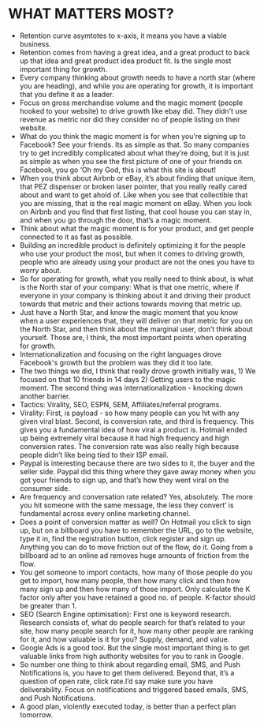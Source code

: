 # WHAT MATTERS MOST?
- Retention curve asymtotes to x-axis, it means you have a viable business.
- Retention comes from having a great idea, and a great product to back up that idea and great product idea product fit. Is the single most important thing for growth.
- Every company thinking about growth needs to have a north star (where you are heading), and while you are operating for growth, it is important that you define it as a leader.
- Focus on gross merchandise volume and the magic moment (people hooked to your website) to drive growth like ebay did. They didn't use revenue as metric nor did they consider no of people listing on their website.
- What do you think the magic moment is for when you’re signing up to Facebook? See your friends. Its as simple as that. So many companies try to get incredibly complicated about what they’re doing, but it is just as simple as when you see the first picture of one of your friends on Facebook, you go ‘Oh my God, this is what this site is about!
- When you think about Airbnb or eBay, it’s about finding that unique item, that PEZ dispenser or broken laser pointer, that you really really cared about and want to get ahold of. Like when you see that collectible that you are missing, that is the real magic moment on eBay. When you look on Airbnb and you find that first listing, that cool house you can stay in, and when you go through the door, that’s a magic moment.
- Think about what the magic moment is for your product, and get people connected to it as fast as possible.
- Building an incredible product is definitely optimizing it for the people who use your product the most, but when it comes to driving growth, people who are already using your product are not the ones you have to worry about.
- So for operating for growth, what you really need to think about, is what is the North star of your company: What is that one metric, where if everyone in your company is thinking about it and driving their product towards that metric and their actions towards moving that metric up.
- Just have a North Star, and know the magic moment that you know when a user experiences that, they will deliver on that metric for you on the North Star, and then think about the marginal user, don’t think about yourself. Those are, I think, the most important points when operating for growth.
- Internationalization and focusing on the right languages drove Facebook's growth but the problem was they did it too late. 
-  The two things we did, I think that really drove growth initially was, 1) We focused on that 10 friends in 14 days 2) Getting users to the magic moment. The second thing was internationalization - knocking down another barrier.
- Tactics: Virality, SEO, ESPN, SEM, Affiliates/referral programs.
- Virality:  First, is payload - so how many people can you hit with any given viral blast. Second, is conversion rate, and third is frequency. This gives you a fundamental idea of how viral a product is. Hotmail ended up being extremely viral because it had high frequency and high conversion rates. The conversion rate was also really high because people didn’t like being tied to their ISP email.
- Paypal is interesting because there are two sides to it, the buyer and the seller side. Paypal did this thing where they gave away money when you got your friends to sign up, and that’s how they went viral on the consumer side.
- Are frequency and conversation rate related? Yes, absolutely. The more you hit someone with the same message, the less they convert’ is fundamental across every online marketing channel.
- Does a point of conversion matter as well? On Hotmail you click to sign up, but on a billboard you have to remember the URL, go to the website, type it in, find the registration button, click register and sign up. Anything you can do to move friction out of the flow, do it. Going from a billboard ad to an online ad removes huge amounts of friction from the flow.
- You get someone to import contacts, how many of those people do you get to import, how many people, then how many click and then how many sign up and then how many of those import. Only calculate the K factor only after you have retained a good no. of people. K-factor should be greater than 1.
- SEO (Search Engine optimisation): First one is keyword research. Research consists of, what do people search for that’s related to your site, how many people search for it, how many other people are ranking for it, and how valuable is it for you? Supply, demand, and value.
- Google Ads is a good tool. But the single most important thing is to get valuable links from high authority websites for you to rank in Google.
- So number one thing to think about regarding email, SMS, and Push Notifications is, you have to get them delivered. Beyond that, it’s a question of open rate, click rate.I’d say make sure you have deliverability. Focus on notifications and triggered based emails, SMS, and Push Notifications.
- A good plan, violently executed today, is better than a perfect plan tomorrow.

